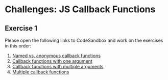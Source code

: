 # Challenges: JS Callback Functions

## Exercise 1

Please open the following links to CodeSandbox and work on the exercises in this order:

1. [Named vs. anonymous callback functions](https://codesandbox.io/s/github/neuefische/web-exercises/tree/main/sessions/js-callback-functions/user-login-callback-1-named-vs-anonymous?file=/js/index.js)
2. [Callback functions with one argument](https://codesandbox.io/s/github/neuefische/web-exercises/tree/main/sessions/js-callback-functions/user-login-callback-2-with-argument?file=/js/index.js)
3. [Callback functions with multiple arguments](https://codesandbox.io/s/github/neuefische/web-exercises/tree/main/sessions/js-callback-functions/user-login-callback-3-with-multiple-arguments?file=/js/index.js)
4. [Multiple callback functions](https://codesandbox.io/s/github/neuefische/web-exercises/tree/main/sessions/js-callback-functions/user-login-callback-4-with-multiple-functions?file=/js/index.js)
